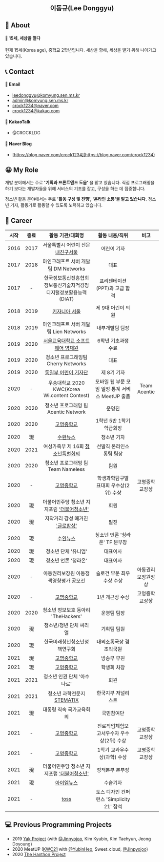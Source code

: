 <div align="center">
<h2>이동규(Lee Donggyu)</h2>
</div>

## 👋 About
#### 🌈 15세, 세상을 열다
현재 15세(Korea age), 중학교 2학년입니다. 세상을 향해, 세상을 열기 위해 나아가고 있습니다.

## 📞 Contact
#### 📧 Email
* leedonggyu@komyung.sen.ms.kr
* admin@komyung.sen.ms.kr
* crock1234@naver.com
* crock1234@kakao.com

#### 💬 KakaoTalk
* @CROCKLDG

#### 📖 Naver Blog
* [https://blog.naver.com/crock1234](https://blog.naver.com/crock1234)

## 😀 My Role
개발 분야에서는 주로 **'기획과 프론트엔드 도움'** 을 맡고 있습니다. 직접 프로그래밍을 하기 보다는 개발자들을 위해 서비스의 기초를 잡고, 구성을 하는 데 집중합니다. 
   
청소년 활동 분야에서는 주로 **'활동 구성 및 진행', '온라인 소통'을 맡고 있습니다.** 청소년 기자, 활동가로 활동할 수 있도록 노력하고 있습니다.   

## 🧑‍ Career
|시작|종료|활동 기관/대회명|활동 내용/직위|비고|
|:--:|:--:|:---------:|:----------:|:----------:|
|2016|2017|서울특별시 어린이 신문 [내친구서울](https://kids.seoul.go.kr/)|어린이 기자||
|2017|2018|마인크래프트 서버 개발 팀 DM Networks|대표||
|2017|-|한국정보통신진흥협회 정보통신기술자격검정 디지털정보활용능력(DIAT)|프리젠테이션(PPT)과 고급 합격||
|2018|2019|[키자니아 서울](https://www.kidzania.co.kr/home.do?srcLocalDiv=001&srcLocale=ko)|제 9대 어린이 의원||
|2018|2019|마인크래프트 서버 개발 팀 Lien Networks|내부개발팀 팀장||
|2019|2020|[서울교육대학교 소프트웨어 영재원](https://talented.snue.ac.kr/)|6학년 기초과정 수료||
|2019|2020|청소년 프로그래밍팀 Cherry Networks|대표|| 
|2019|2020|[통일부 어린이 기자단](https://www.uniedu.go.kr/uniedu/home/cms/page/kidpress/view.do?mid=SM00000841)|제 8기 기자||
|2020|-|우송대학교 2020 KWC(Korea Wi.content Contest)|모바일 웹 부문 모임 일정 통계 서비스 MeetUP 출품|Team Acentic| 
|2020|2020|청소년 프로그래밍 팀 Acentic Network|운영진||
|2020|2020|[고명중학교](http://komyung.sen.ms.kr/index.do)|1학년 5반 1학기 학급회장||
|2020|現|[수완뉴스](https://www.su-wan.co.kr/)|청소년 기자||
|2020|2021|여성가족부 제 16회 [청소년특별회의](https://www.youth.go.kr/ywith/activity/conference/intro.do)|선발직 온라인소통팀 팀장||
|2020|2020|청소년 프로그래밍 팀 Team Nameless|팀원||
|2020|-|[고명중학교](http://komyung.sen.ms.kr/index.do)|학생과학탐구발표대회 우수상(2위) 수상|고명중학교장상|
|2020|現|더불어민주당 청소년 지지포럼 ['더불어청소년'](https://www.facebook.com/TheBlue427/)|회원|| 
|2020|現|저작거리 감성 매거진 ['글로밥상'](http://globob.kr/)|필진|| 
|2020|現|[수완뉴스](https://www.su-wan.co.kr/)|청소년 언론 '청라온' TF 본부장||
|2020|現|청소년 단체 '유니엄'|대표이사||
|2020|現|청소년 언론 '청라온'|대표이사||
|2020|-|아동권리보장원 아동정책영향평가 공모전|슬로건 부문 최우수상 수상|아동권리보장원장상|
|2020|-|[고명중학교](http://komyung.sen.ms.kr/index.do)|1년 개근상 수상|고명중학교장상|
|2020|2020|청소년 정보보호 동아리 'TheHackers'|운영팀 팀장||
|2020|現|청소년/청년 단체 씨리얼|기획팀 팀원||
|2020|現|한국미래청년청소년정책연구회|대외소통국장 겸 조직국원||
|2021|現|[고명중학교](http://komyung.sen.ms.kr/index.do)|방송부 부원||
|2021|現|[고명중학교](http://komyung.sen.ms.kr/index.do)|학생회 차장||
|2021|2021|청소년 인권 단체 '아수나로'|회원||
|2021|2021|청소년 과학전문지 [STEMATIX](http://www.stematix.org/)|한국지부 저널리스트||
|2021|現|대통령 직속 국가교육회의|국민참여단||
|2021|-|[고명중학교](http://komyung.sen.ms.kr/index.do)|진로직업체험보고서우수자 우수상(2위) 수상|고명중학교장상|
|2021|-|[고명중학교](http://komyung.sen.ms.kr/index.do)|1학기 교과우수상(과학) 수상|고명중학교장상|
|2021|現|더불어민주당 청소년 지지포럼 ['더불어청소년'](https://www.facebook.com/TheBlue427/)|정책본부 본부장||
|2021|現|[아이엠뉴스](https://www.iamnews.kr/)|수습기자||
|2021|-|[toss](https://toss.im/)|토스 디자인 컨퍼런스 'Simplicity 21' 참석||


## 💻 Previous Programming Projects
* 2019 [Yak Project](https://github.com/LeeDonggyu-07/YakProject) (with [@Jinpyojoo](https://github.com/jinpyojoo), Kim Kyubin, Kim Taehyun, Jeong Doyoung)
* 2020 MeetUP ([KWC21](http://www.21kwc.com/2020/index.html) with [@YubinHeo](https://github.com/yubinheo), Sweet_cloud, [@Jinpyojoo](https://github.com/jinpyojoo))
* 2020 [The Hanthon Project](https://github.com/LeeDonggyu-07/Hanthon-Project) 

